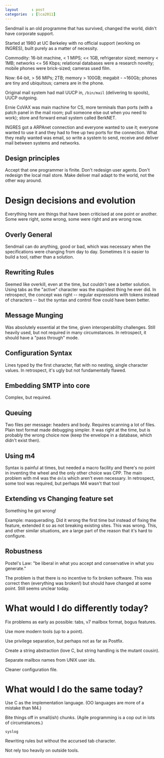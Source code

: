 ```yaml
---
layout      : post
categories  : [lca2011]
---
```


Sendmail is an old programme that has survived, changed the world, didn't have
corporate support.

Started at 1980 at UC Berkeley with no official support (working on INGRES),
built purely as a matter of necessity.

Commodity: 16-bit machine, < 1 MIPS; << 1GB, refrigerator sized; memory < 1MB;
networks <= 56 Kbps; relational databases were a research novelty; mobile
phones were brick-sized; cameras used film.

Now: 64-bit, > 56 MIPs; 2TB; memory > 100GB; megabit - ~160Gb; phones are tiny
and ubiquitous; camera are in the phone.

Original mail system had mail UUCP in, `/bin/mail` (delivering to spools),
UUCP outgoing.

Ernie CoVAX was main machine for CS, more terminals than ports (with a patch
panel in the mail room; pull someone else out when you need to work); store
and forward email system called BerkNET.

INGRES got a ARPAnet connection and everyone wanted to use it; everyone wanted
to use it and they had to free up two ports for the connection. What they
really wanted was email, so write a system to send, receive and deliver mail
between systems and networks.

Design principles
-----------------

Accept that one programmer is finite. Don't redesign user agents. Don't
redesign the local mail store. Make deliver mail adapt to the world, not the
other way around.

Design decisions and evolution
==============================

Everything here are things that have been criticised at one point or another.
Some were right, some wrong, some were right and are wrong now.

Overly General
--------------

Sendmail can do anything, good or bad, which was necessary when the
specifications were changing from day to day. Sometimes it is easier to build
a tool, rather than a solution.

Rewriting Rules
---------------

Seemed like overkill, even at the time, but couldn't see a better solution.
Using tabs as the "active" character was the stupidest thing he ever did. In
retrospect, the concept was right -- regular expressions with tokens instead
of characters -- but the syntax and control flow could have been better.

Message Munging
---------------

Was absolutely essential at the time, given interoperability challenges. Still
heavily used, but not required in many circumstances. In retrospect, it should
have a "pass through" mode.

Configuration Syntax
--------------------

Lines typed by the first character, flat with no nesting, single character
values. In retrospect, it's ugly but not fundamentally flawed.

Embedding SMTP into core
------------------------

Complex, but required.

Queuing
-------

Two files per message: headers and body. Requires scanning a lot of files.
Plain text format made debugging simpler. It was right at the time, but is
probably the wrong choice now (keep the envelope in a database, which didn't
exist then).

Using m4
--------

Syntax is painful at times, but needed a macro facility and there's no point
in inventing the wheel and the only other choice was CPP. The main problem
with m4 was the `dnl`s which aren't even necessary. In retrospect, some tool
was required, but perhaps M4 wasn't that tool

Extending vs Changing feature set
---------------------------------

Something he got wrong!

Example: masquerading. Did it wrong the first time but instead of fixing the
feature, extended it so as not breaking existing sites. This was wrong. This,
and other similar situations, are a large part of the reason that it's hard to
configure.

Robustness
----------

Postel's Law: "be liberal in what you accept and conservative in what you
generate."

The problem is that there is no incentive to fix broken software. This was
correct then (everything was broken!) but should have changed at some point.
Still seems unclear today.

What would I do differently today?
==================================

Fix problems as early as possible: tabs, v7 mailbox format, bogus features.

Use more modern tools (up to a point).

Use privilege separation, but perhaps not as far as Postfix.

Create a string abstraction (love C, but string handling is the mutant
cousin).

Separate mailbox names from UNIX user ids.

Cleaner configuration file.

What would I do the same today?
===============================

Use C as the implementation language. (OO languages are more of a mistake than
M4.)

Bite things off in small(ish) chunks. (Agile programming is a cop out in lots
of circumstances.)

`syslog`

Rewriting rules but without the accursed tab character.

Not rely too heavily on outside tools.
